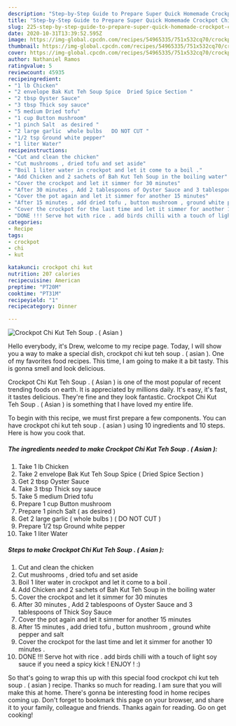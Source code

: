```yaml
---
description: "Step-by-Step Guide to Prepare Super Quick Homemade Crockpot Chi Kut Teh Soup . ( Asian )"
title: "Step-by-Step Guide to Prepare Super Quick Homemade Crockpot Chi Kut Teh Soup . ( Asian )"
slug: 225-step-by-step-guide-to-prepare-super-quick-homemade-crockpot-chi-kut-teh-soup-asian
date: 2020-10-31T13:39:52.595Z
image: https://img-global.cpcdn.com/recipes/54965335/751x532cq70/crockpot-chi-kut-teh-soup-asian-recipe-main-photo.jpg
thumbnail: https://img-global.cpcdn.com/recipes/54965335/751x532cq70/crockpot-chi-kut-teh-soup-asian-recipe-main-photo.jpg
cover: https://img-global.cpcdn.com/recipes/54965335/751x532cq70/crockpot-chi-kut-teh-soup-asian-recipe-main-photo.jpg
author: Nathaniel Ramos
ratingvalue: 5
reviewcount: 45935
recipeingredient:
- "1 lb Chicken"
- "2 envelope Bak Kut Teh Soup Spice  Dried Spice Section "
- "2 tbsp Oyster Sauce"
- "3 tbsp Thick soy sauce"
- "5 medium Dried tofu"
- "1 cup Button mushroom"
- "1 pinch Salt  as desired "
- "2 large garlic  whole bulbs   DO NOT CUT "
- "1/2 tsp Ground white pepper"
- "1 liter Water"
recipeinstructions:
- "Cut and clean the chicken"
- "Cut mushrooms , dried tofu and set aside"
- "Boil 1 liter water in crockpot and let it come to a boil ."
- "Add Chicken and 2 sachets of Bah Kut Teh Soup in the boiling water"
- "Cover the crockpot and let it simmer for 30 minutes"
- "After 30 minutes , Add 2 tablespoons of Oyster Sauce and 3 tablespoons of Thick Soy Sauce"
- "Cover the pot again and let it simmer for another 15 minutes"
- "After 15 minutes , add dried tofu , button mushroom , ground white pepper and salt"
- "Cover the crockpot for the last time and let it simmer for another 10 minutes ."
- "DONE !!! Serve hot with rice . add birds chilli with a touch of light soy sauce if you need a spicy kick ! ENJOY !  :)"
categories:
- Recipe
tags:
- crockpot
- chi
- kut

katakunci: crockpot chi kut 
nutrition: 207 calories
recipecuisine: American
preptime: "PT20M"
cooktime: "PT31M"
recipeyield: "1"
recipecategory: Dinner

---
```



![Crockpot Chi Kut Teh Soup . ( Asian )](https://img-global.cpcdn.com/recipes/54965335/751x532cq70/crockpot-chi-kut-teh-soup-asian-recipe-main-photo.jpg)

Hello everybody, it's Drew, welcome to my recipe page. Today, I will show you a way to make a special dish, crockpot chi kut teh soup . ( asian ). One of my favorites food recipes. This time, I am going to make it a bit tasty. This is gonna smell and look delicious.



Crockpot Chi Kut Teh Soup . ( Asian ) is one of the most popular of recent trending foods on earth. It is appreciated by millions daily. It's easy, it's fast, it tastes delicious. They're fine and they look fantastic. Crockpot Chi Kut Teh Soup . ( Asian ) is something that I have loved my entire life.


To begin with this recipe, we must first prepare a few components. You can have crockpot chi kut teh soup . ( asian ) using 10 ingredients and 10 steps. Here is how you cook that.

<!--inarticleads1-->

##### The ingredients needed to make Crockpot Chi Kut Teh Soup . ( Asian ):

1. Take 1 lb Chicken
1. Take 2 envelope Bak Kut Teh Soup Spice ( Dried Spice Section )
1. Get 2 tbsp Oyster Sauce
1. Take 3 tbsp Thick soy sauce
1. Take 5 medium Dried tofu
1. Prepare 1 cup Button mushroom
1. Prepare 1 pinch Salt ( as desired )
1. Get 2 large garlic ( whole bulbs ) ( DO NOT CUT )
1. Prepare 1/2 tsp Ground white pepper
1. Take 1 liter Water




<!--inarticleads2-->

##### Steps to make Crockpot Chi Kut Teh Soup . ( Asian ):

1. Cut and clean the chicken
1. Cut mushrooms , dried tofu and set aside
1. Boil 1 liter water in crockpot and let it come to a boil .
1. Add Chicken and 2 sachets of Bah Kut Teh Soup in the boiling water
1. Cover the crockpot and let it simmer for 30 minutes
1. After 30 minutes , Add 2 tablespoons of Oyster Sauce and 3 tablespoons of Thick Soy Sauce
1. Cover the pot again and let it simmer for another 15 minutes
1. After 15 minutes , add dried tofu , button mushroom , ground white pepper and salt
1. Cover the crockpot for the last time and let it simmer for another 10 minutes .
1. DONE !!! Serve hot with rice . add birds chilli with a touch of light soy sauce if you need a spicy kick ! ENJOY !  :)




So that's going to wrap this up with this special food crockpot chi kut teh soup . ( asian ) recipe. Thanks so much for reading. I am sure that you will make this at home. There's gonna be interesting food in home recipes coming up. Don't forget to bookmark this page on your browser, and share it to your family, colleague and friends. Thanks again for reading. Go on get cooking!
